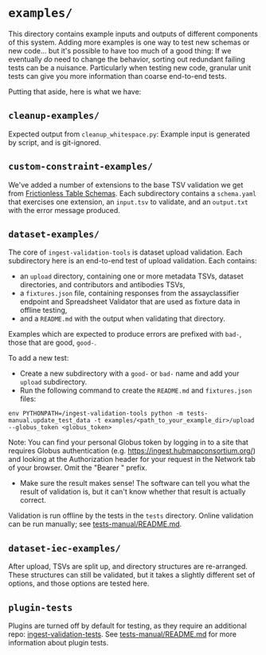 # `examples/`

This directory contains example inputs and outputs of different components of this system.
Adding more examples is one way to test new schemas or new code...
but it's possible to have too much of a good thing:
If we eventually _do_ need to change the behavior,
sorting out redundant failing tests can be a nuisance.
Particularly when testing new code, granular unit tests can give you more information than coarse end-to-end tests.

Putting that aside, here is what we have:

## `cleanup-examples/`

Expected output from `cleanup_whitespace.py`: Example input is generated by script, and is git-ignored.

## `custom-constraint-examples/`

We've added a number of extensions to the base TSV validation we get from
[Frictionless Table Schemas](https://specs.frictionlessdata.io/table-schema/).
Each subdirectory contains a `schema.yaml` that exercises one extension,
an `input.tsv` to validate, and an `output.txt` with the error message produced.

## `dataset-examples/`

The core of `ingest-validation-tools` is dataset upload validation.
Each subdirectory here is an end-to-end test of upload validation. Each contains:

- an `upload` directory, containing one or more metadata TSVs, dataset directories, and contributors and antibodies TSVs,
- a `fixtures.json` file, containing responses from the assayclassifier endpoint and Spreadsheet Validator that are used as fixture data in offline testing,
- and a `README.md` with the output when validating that directory.

Examples which are expected to produce errors are prefixed with `bad-`, those that are good, `good-`.

To add a new test:
- Create a new subdirectory with a `good-` or `bad-` name and add your `upload` subdirectory.
- Run the following command to create the `README.md` and `fixtures.json` files:
```
env PYTHONPATH=/ingest-validation-tools python -m tests-manual.update_test_data -t examples/<path_to_your_example_dir>/upload --globus_token <globus_token>
```
Note: You can find your personal Globus token by logging in to a site that requires Globus authentication (e.g. https://ingest.hubmapconsortium.org/) and looking at the Authorization header for your request in the Network tab of your browser. Omit the "Bearer " prefix.
- Make sure the result makes sense! The software can tell you what the result of validation is, but it can't know whether that result is actually correct.

Validation is run offline by the tests in the `tests` directory. Online validation can be run manually; see [tests-manual/README.md](tests-manual/README.md).

## `dataset-iec-examples/`

After upload, TSVs are split up, and directory structures are re-arranged.
These structures can still be validated, but it takes a slightly different set of options,
and those options are tested here.

## `plugin-tests`

Plugins are turned off by default for testing, as they require an additional repo: [ingest-validation-tests](https://github.com/hubmapconsortium/ingest-validation-tests). See [tests-manual/README.md](tests-manual/README.md) for more information about plugin tests.
